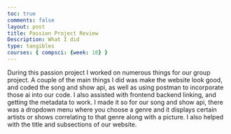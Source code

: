 ```yaml
---
toc: true
comments: false
layout: post
title: Passion Project Review
Description: What I did
type: tangibles
courses: { compsci: {week: 10} }
---
```

During this passion project I worked on numerous things for our group project. A couple of the main things I did was make the website look good, and coded the song and show api, as well as using postman to incorporate those ai into our code. I also assisted with frontend backend linking, and getting the metadata to work. I made it so for our song and show api, there was a dropdown menu where you choose a genre and it displays certain artists or shows correlating to that genre along with a picture. I also helped with the title and subsections of our website. 